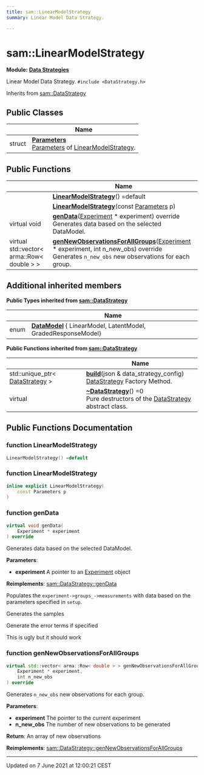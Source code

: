 ```yaml
---
title: sam::LinearModelStrategy
summary: Linear Model Data Strategy. 

---
```


# sam::LinearModelStrategy

**Module:** **[Data Strategies](/doxygen/Modules/group___data_strategies/)**



Linear Model Data Strategy. 
`#include <DataStrategy.h>`

Inherits from [sam::DataStrategy](/doxygen/Classes/classsam_1_1_data_strategy/)

## Public Classes

|                | Name           |
| -------------- | -------------- |
| struct | **[Parameters](/doxygen/Classes/structsam_1_1_linear_model_strategy_1_1_parameters/)** <br>[Parameters]() of [LinearModelStrategy](/doxygen/Classes/classsam_1_1_linear_model_strategy/).  |

## Public Functions

|                | Name           |
| -------------- | -------------- |
| | **[LinearModelStrategy](/doxygen/Classes/classsam_1_1_linear_model_strategy/#function-linearmodelstrategy)**() =default |
| | **[LinearModelStrategy](/doxygen/Classes/classsam_1_1_linear_model_strategy/#function-linearmodelstrategy)**(const [Parameters](/doxygen/Classes/structsam_1_1_linear_model_strategy_1_1_parameters/) p) |
| virtual void | **[genData](/doxygen/Classes/classsam_1_1_linear_model_strategy/#function-gendata)**([Experiment](/doxygen/Classes/classsam_1_1_experiment/) * experiment) override<br>Generates data based on the selected DataModel.  |
| virtual std::vector< arma::Row< double > > | **[genNewObservationsForAllGroups](/doxygen/Classes/classsam_1_1_linear_model_strategy/#function-gennewobservationsforallgroups)**([Experiment](/doxygen/Classes/classsam_1_1_experiment/) * experiment, int n_new_obs) override<br>Generates `n_new_obs` new observations for each group.  |

## Additional inherited members

**Public Types inherited from [sam::DataStrategy](/doxygen/Classes/classsam_1_1_data_strategy/)**

|                | Name           |
| -------------- | -------------- |
| enum| **[DataModel](/doxygen/Classes/classsam_1_1_data_strategy/#enum-datamodel)** { LinearModel, LatentModel, GradedResponseModel} |

**Public Functions inherited from [sam::DataStrategy](/doxygen/Classes/classsam_1_1_data_strategy/)**

|                | Name           |
| -------------- | -------------- |
| std::unique_ptr< [DataStrategy](/doxygen/Classes/classsam_1_1_data_strategy/) > | **[build](/doxygen/Classes/classsam_1_1_data_strategy/#function-build)**(json & data_strategy_config)<br>[DataStrategy](/doxygen/Classes/classsam_1_1_data_strategy/) Factory Method.  |
| virtual | **[~DataStrategy](/doxygen/Classes/classsam_1_1_data_strategy/#function-~datastrategy)**() =0<br>Pure destructors of the [DataStrategy](/doxygen/Classes/classsam_1_1_data_strategy/) abstract class.  |


## Public Functions Documentation

### function LinearModelStrategy

```cpp
LinearModelStrategy() =default
```


### function LinearModelStrategy

```cpp
inline explicit LinearModelStrategy(
    const Parameters p
)
```


### function genData

```cpp
virtual void genData(
    Experiment * experiment
) override
```

Generates data based on the selected DataModel. 

**Parameters**: 

  * **experiment** A pointer to an [Experiment](/doxygen/Classes/classsam_1_1_experiment/) object 


**Reimplements**: [sam::DataStrategy::genData](/doxygen/Classes/classsam_1_1_data_strategy/#function-gendata)


Populates the `experiment->groups_->measurements` with data based on the parameters specified in `setup`.


Generates the samples

Generate the error terms if specified

This is ugly but it should work


### function genNewObservationsForAllGroups

```cpp
virtual std::vector< arma::Row< double > > genNewObservationsForAllGroups(
    Experiment * experiment,
    int n_new_obs
) override
```

Generates `n_new_obs` new observations for each group. 

**Parameters**: 

  * **experiment** The pointer to the current experiment 
  * **n_new_obs** The number of new observations to be generated


**Return**: An array of new observations 

**Reimplements**: [sam::DataStrategy::genNewObservationsForAllGroups](/doxygen/Classes/classsam_1_1_data_strategy/#function-gennewobservationsforallgroups)


-------------------------------

Updated on  7 June 2021 at 12:00:21 CEST